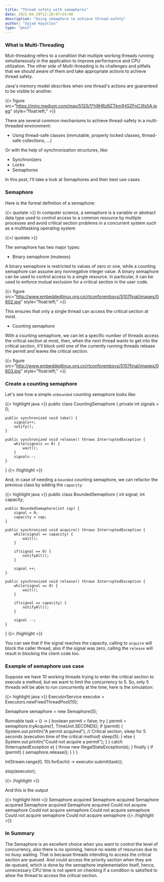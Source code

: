 ```yaml
---
title: "Thread safety with semaphores"
date: 2021-04-29T12:28:07+24:00
description: "Using semaphore to achieve thread-safety"
author: "Sajad Hayatlou"
type: "post"
---
```



### What is Multi-Threading

Muti-threading refers to a condition that multiple working threads running simultaneously in the application to improve performance and CPU utilization.
The other side of Multi-threading is its challenges and pitfalls that we should aware of them and take appropriate actions to achieve thread safety.

Java's memory model describes when one thread's actions are guaranteed to be visible to another.

{{< figure src="https://miro.medium.com/max/5120/1*h9HRzRZTkm1HGZFnC3fs5A.jpeg" style="float:left;" >}}


There are several common mechanisms to achieve thread-safety in a multi-threaded environment:

- Using thread-safe classes (immutable, properly locked classes, thread-safe collections, ...)

Or with the help of synchronization structures, like: 
- Synchronizers
- Locks
- Semaphores

In this post, I'll take a look at Semaphores and their best use cases.

### Semaphore

Here is the formal definition of a semaphore:

{{< quotate >}}
In computer science, a semaphore is a variable or abstract data type used to control access to a common resource by multiple processes and avoid critical section problems in a concurrent system such as a multitasking operating system

{{</ quotate >}}


The semaphore has two major types:
- Binary semaphore (mutexes)

A binary semaphore is restricted to values of zero or one, while a counting semaphore can assume any nonnegative integer value. A binary semaphore can be used to control access to a single resource. In particular, it can be used to enforce mutual exclusion for a critical section in the user code.

{{< figure src="http://www.embeddedlinux.org.cn/rtconforembsys/5107final/images/0602.jpg" style="float:left;" >}}

This ensures that only a single thread can access the critical section at most.


- Counting semaphore

With a counting semaphore, we can let a specific number of threads access the critical section at most, then, when the next thread wants to get into the critical section, it'll block until one of the currently running threads release the permit and leaves the critical section.

{{< figure src="http://www.embeddedlinux.org.cn/rtconforembsys/5107final/images/0603.jpg" style="float:left;" >}}


### Create a counting semaphore

Let's see how a simple `unbounded` counting semaphore looks like:

{{< highlight java >}}
public class CountingSemaphore {
	private int signals = 0;
	
	public synchronized void take() {
		signals++;
		notify();
	}
	
	public synchronized void release() throws InterruptedException {
		while(signals == 0) {
			wait();
		}
		signals--;
	}
}
{{< /highlight >}}

And, in case of needing a `bounded` counting semaphore, we can refactor the previous class by adding the `capacity`:

{{< highlight java >}}
public class BoundedSemaphore {
    int signal;
    int capacity;

    public BoundedSemaphore(int cap) {
        signal = 0;
        capacity = cap;
    }

    public synchronized void acquire() throws InterruptedException {
        while(signal == capacity) {
            wait();
        }

        if(signal == 0) {
            notifyAll();
        }

        signal ++;
    }

    public synchronized void release() throws InterruptedException {
        while(signal == 0) {
            wait();
        }

        if(signal == capacity) {
            notifyAll();
        }

        signal --;
    }
}
{{< /highlight >}}

You can see that if the signal reaches the capacity, calling to `acquire` will block the caller thread, also if the signal was zero, calling the `release` will result in blocking the client code too.


### Example of semaphore use case

Suppose we have 10 working threads trying to enter the critical section to execute a method, but we want to limit the concurrency to 5.
So, only 5 threads will be able to run concurrently at the time, here is the simulation:

{{< highlight java >}}
ExecutorService executor = Executors.newFixedThreadPool(10);

Semaphore semaphore = new Semaphore(5);

Runnable task = () -> {
    boolean permit = false;
    try {
        permit = semaphore.tryAcquire(1, TimeUnit.SECONDS);
        if (permit) {
            System.out.println("A permit acquired");
	      // Critical section, sleep for 5 seconds (execution time of the critical method)
            sleep(5);
        } else {
            System.out.println("Could not acquire a permit");
        }
    } catch (InterruptedException e) {
        throw new IllegalStateException(e);
    } finally {
        if (permit) {
            semaphore.release();
        }
    }
}

IntStream.range(0, 10).forEach(i -> executor.submit(task));

stop(executor);

{{< /highlight >}}

And this is the output

{{< highlight html >}}
Semaphore acquired
Semaphore acquired
Semaphore acquired
Semaphore acquired
Semaphore acquired
Could not acquire semaphore
Could not acquire semaphore
Could not acquire semaphore
Could not acquire semaphore
Could not acquire semaphore
{{< /highlight >}}


### In Summary

The Semaphore is an excellent choice when you want to control the level of concurrency, also there is no spinning, hence no waste of resources due to no busy waiting. That is because threads intending to access the critical section are queued. And could access the priority section when they are de-queued, which is done by the semaphore implementation itself, hence, unnecessary CPU time is not spent on checking if a condition is satisfied to allow the thread to access the critical section.




